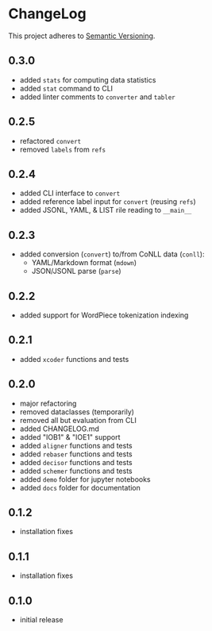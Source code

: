 # ChangeLog

This project adheres to [Semantic Versioning](https://semver.org/).

## 0.3.0
- added `stats` for computing data statistics
- added `stat` command to CLI
- added linter comments to `converter` and `tabler`

## 0.2.5
- refactored `convert`
- removed `labels` from `refs`

## 0.2.4
- added CLI interface to `convert`
- added reference label input for `convert` (reusing `refs`)
- added JSONL, YAML, & LIST rile reading to `__main__`

## 0.2.3
- added conversion (`convert`) to/from CoNLL data (`conll`):
  - YAML/Markdown format (`mdown`)
  - JSON/JSONL parse (`parse`)

## 0.2.2
- added support for WordPiece tokenization indexing

## 0.2.1
- added `xcoder` functions and tests

## 0.2.0
- major refactoring
- removed dataclasses (temporarily)
- removed all but evaluation from CLI
- added CHANGELOG.md
- added "IOB1" & "IOE1" support
- added `aligner` functions and tests
- added `rebaser` functions and tests
- added `decisor` functions and tests
- added `schemer` functions and tests
- added `demo` folder for jupyter notebooks
- added `docs` folder for documentation

## 0.1.2
- installation fixes

## 0.1.1
- installation fixes

## 0.1.0
- initial release